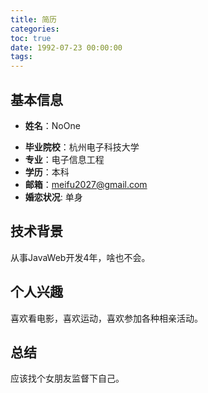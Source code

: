 ```yaml
---
title: 简历
categories:
toc: true
date: 1992-07-23 00:00:00
tags:
---
```


## 基本信息

* **姓名**：NoOne
<!--more-->
* **毕业院校**：杭州电子科技大学
* **专业**：电子信息工程
* **学历**：本科
* **邮箱**：meifu2027@gmail.com
* **婚恋状况**: 单身

## 技术背景
从事JavaWeb开发4年，啥也不会。
## 个人兴趣
喜欢看电影，喜欢运动，喜欢参加各种相亲活动。
## 总结
应该找个女朋友监督下自己。